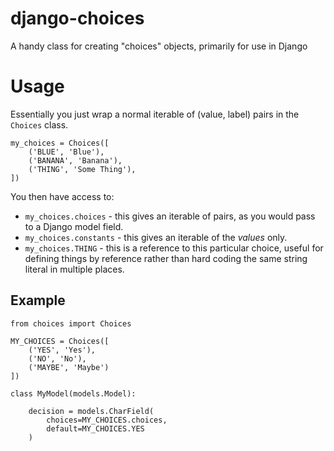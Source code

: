 django-choices
==============

A handy class for creating "choices" objects, primarily for use in Django


# Usage

Essentially you just wrap a normal iterable of (value, label) pairs in the `Choices` class.

```
my_choices = Choices([
    ('BLUE', 'Blue'),
    ('BANANA', 'Banana'),
    ('THING', 'Some Thing'),
])

```

You then have access to:

* `my_choices.choices` - this gives an iterable of pairs, as you would pass to a Django model field.
* `my_choices.constants` - this gives an iterable of the *values* only.
* `my_choices.THING` - this is a reference to this particular choice, useful for defining things by reference rather than hard coding the same string literal in multiple places.


## Example

```
from choices import Choices

MY_CHOICES = Choices([
    ('YES', 'Yes'),
    ('NO', 'No'),
    ('MAYBE', 'Maybe')
])

class MyModel(models.Model):

    decision = models.CharField(
        choices=MY_CHOICES.choices,
        default=MY_CHOICES.YES
    )
```
